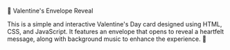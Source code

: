 💌 Valentine's Envelope Reveal

This is a simple and interactive Valentine's Day card designed using HTML, CSS, and JavaScript. It features an envelope that opens to reveal a heartfelt message, along with background music to enhance the experience. 💖
